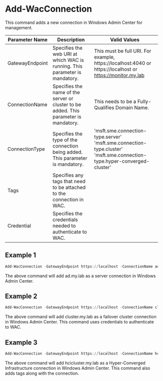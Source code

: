 # Add-WacConnection

This command adds a new connection in Windows Admin Center for management. 

| Parameter Name  | Description                                                  | Valid Values                                                 |
| --------------- | ------------------------------------------------------------ | ------------------------------------------------------------ |
| GatewayEndpoint | Specifies the web URI at which WAC is running. This parameter is mandatory. | This must be full URI. For example, https://localhost:4040 or https://localhost or https://monitor.my.lab |
| ConnectionName  | Specifies the name of the server or cluster to be added. This parameter is mandatory. | This needs to be a Fully-Qualifies Domain Name.              |
| ConnectionType  | Specifies the type of the connection being added. This parameter is mandatory. | 'msft.sme.connection-type.server'<br />'msft.sme.connection-type.cluster'<br />'msft.sme.connection-type.hyper-converged-cluster' |
| Tags            | Specifies any tags that need to be attached to the connection in WAC. |                                                              |
| Credential      | Specifies the credentials needed to authenticate to WAC.     |                                                              |

## Example 1

```powershell
Add-WacConnection -GatewayEndpoint https://localhost -ConnectionName ad.my.lab -ConnectionType 'msft.sme.connection-type.server'
```

The above command will add ad.my.lab as a server connection in Windows Admin Center.

## Example 2

```powershell
Add-WacConnection -GatewayEndpoint https://localhost -ConnectionName cluster.my.lab -ConnectionType 'msft.sme.connection-type.cluster' -Credential (Get-Credential)
```

The above command will add cluster.my.lab as a failover cluster connection in Windows Admin Center. This command uses credentials to authenticate to WAC.

## Example 3

```powershell
Add-WacConnection -GatewayEndpoint https://localhost -ConnectionName hcicluster.my.lab -ConnectionType 'msft.sme.connection-type.hyper-converged-cluster' -Tags 'hci','s2d'
```

The above command will add hcicluster.my.lab as a Hyper-Converged Infrastructure connection in Windows Admin Center. This command also adds tags along with the connection.
